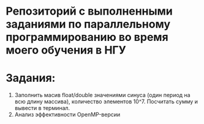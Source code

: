 # Репозиторий с выполненными заданиями по параллельному программированию во время моего обучения в НГУ

# Задания:
1. Заполнить масив float/double значениями синуса (один период на всю длину массива), количество элементов 10^7. Посчитать сумму и вывести в терминал.
2. Анализ эффективности OpenMP-версии
   
